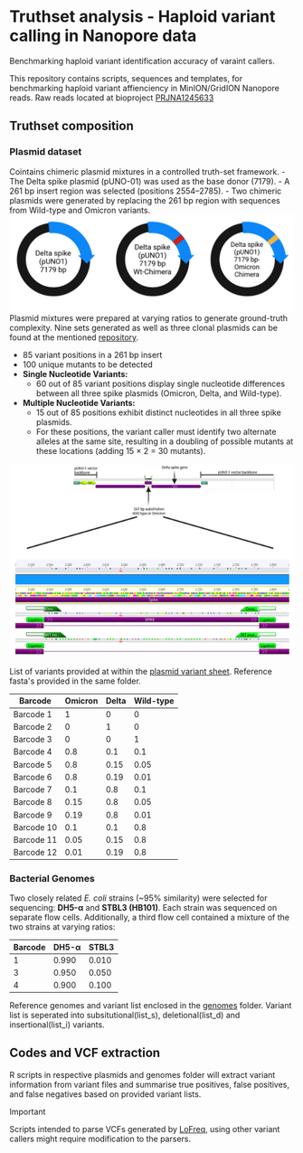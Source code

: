# Truthset analysis - Haploid variant calling in Nanopore data
Benchmarking haploid variant identification accuracy of varaint callers.

This repository contains scripts, sequences and templates, for benchmarking haploid variant affienciency in MinION/GridION Nanopore reads.
Raw reads located at bioproject [PRJNA1245633](https://www.ncbi.nlm.nih.gov/bioproject/1245633)

## Truthset composition
### Plasmid dataset
Cointains chimeric plasmid mixtures in a controlled truth-set framework.
    - The Delta spike plasmid (pUNO-01) was used as the base donor (7179).
    - A 261 bp insert region was selected (positions 2554–2785).
    - Two chimeric plasmids were generated by replacing the 261 bp region with sequences from Wild-type and Omicron variants.
    ![plasmid design](/img/vector.png)
Plasmid mixtures were prepared at varying ratios to generate ground-truth complexity. Nine sets generated as well as three clonal plasmids can be found at the mentioned [repository](https://www.ncbi.nlm.nih.gov/bioproject/1245633).
 
- 85 variant positions in a 261 bp insert  
- 100 unique mutants to be detected
- **Single Nucleotide Variants:**  
  - 60 out of 85 variant positions display single nucleotide differences between all three spike plasmids (Omicron, Delta, and Wild-type).
- **Multiple Nucleotide Variants:**  
  - 15 out of 85 positions exhibit distinct nucleotides in all three spike plasmids.  
  - For these positions, the variant caller must identify two alternate alleles at the same site, resulting in a doubling of possible mutants at these locations (adding 15 × 2 = 30 mutants).
 
![aln](/img/alignment.png)

List of variants provided at within the [plasmid variant sheet](/plasmids/list_vector.xlsx). Reference fasta's provided in the same folder. 

| Barcode    | Omicron | Delta | Wild-type |
|------------|---------|-------|-----------|
| Barcode 1  | 1       | 0     | 0         |
| Barcode 2  | 0       | 1     | 0         |
| Barcode 3  | 0       | 0     | 1         |
| Barcode 4  | 0.8     | 0.1   | 0.1       |
| Barcode 5  | 0.8     | 0.15  | 0.05      |
| Barcode 6  | 0.8     | 0.19  | 0.01      |
| Barcode 7  | 0.1     | 0.8   | 0.1       |
| Barcode 8  | 0.15    | 0.8   | 0.05      |
| Barcode 9  | 0.19    | 0.8   | 0.01      |
| Barcode 10 | 0.1     | 0.1   | 0.8       |
| Barcode 11 | 0.05    | 0.15  | 0.8       |
| Barcode 12 | 0.01    | 0.19  | 0.8       |

### Bacterial Genomes

Two closely related *E. coli* strains (~95% similarity) were selected for sequencing: **DH5-α** and **STBL3 (HB101)**. Each strain was sequenced on separate flow cells. Additionally, a third flow cell contained a mixture of the two strains at varying ratios:

| Barcode | DH5-α  | STBL3  |
|---------|--------|--------|
| 1       | 0.990  | 0.010  |
| 3       | 0.950  | 0.050  |
| 4       | 0.900  | 0.100  |

Reference genomes and variant list enclosed in the [genomes](/genomes) folder. Variant list is seperated into subsitutional(list_s), deletional(list_d) and insertional(list_i) variants.   

## Codes and VCF extraction 
R scripts in respective plasmids and genomes folder will extract variant information from variant files and summarise true positives, false positives, and false negatives based on provided variant lists. 
> [!Important]
> Scripts intended to parse VCFs generated by [LoFreq](https://csb5.github.io/lofreq/), using other variant callers might require modification to the parsers. 


